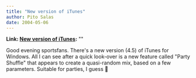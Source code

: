 ```yaml
---
title: "New version of iTunes"
author: Pito Salas
date: 2004-05-06
---
```


**Link: [New version of iTunes](None):** ""

Good evening sportsfans. There's a new version (4.5) of iTunes for Windows.
All I can see after a quick look-over is a new feature called "Party Shuffle"
that appears to create a quasi-random mix, based on a few parameters. Suitable
for parties, I guess 🙂


